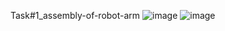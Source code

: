 Task#1_assembly-of-robot-arm
![image](https://user-images.githubusercontent.com/85939115/122606360-7eb3c000-d081-11eb-9b1a-4b749468a5cd.png)
![image](https://user-images.githubusercontent.com/85939115/122606475-a9057d80-d081-11eb-9dbc-316656e1e667.png)
